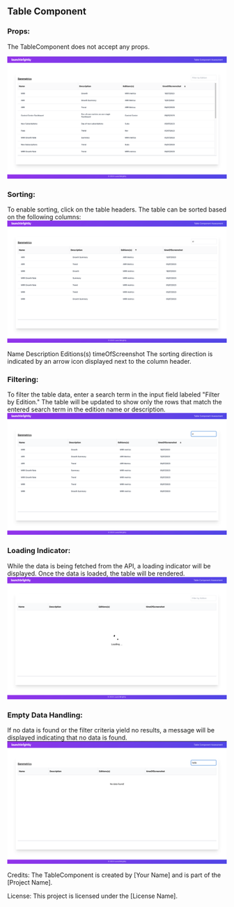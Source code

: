 ## Table Component
### Props:
The TableComponent does not accept any props.

<img src="./src/assets/data.png" />

### Sorting:
To enable sorting, click on the table headers. The table can be sorted based on the following columns:
<img src="./src/assets/sort.png" />

Name
Description
Editions(s)
timeOfScreenshot
The sorting direction is indicated by an arrow icon displayed next to the column header.

### Filtering:
To filter the table data, enter a search term in the input field labeled "Filter by Edition." The table will be updated to show only the rows that match the entered search term in the edition name or description.
<img src="./src/assets/filter.png" />

### Loading Indicator:
While the data is being fetched from the API, a loading indicator will be displayed. Once the data is loaded, the table will be rendered.
<img src="./src/assets/load.png" />

### Empty Data Handling:
If no data is found or the filter criteria yield no results, a message will be displayed indicating that no data is found.
<img src="./src/assets/NoData.png" />

Credits:
The TableComponent is created by [Your Name] and is part of the [Project Name].

License:
This project is licensed under the [License Name].